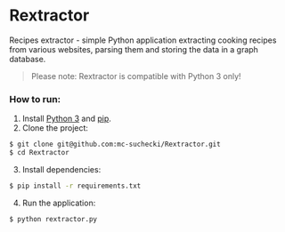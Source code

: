 Rextractor
====

Recipes extractor - simple Python application extracting cooking recipes from various websites, parsing them and storing the data in a graph database.

> Please note: Rextractor is compatible with Python 3 only!

### How to run:
1. Install [Python 3] and [pip].
2. Clone the project:
```sh
$ git clone git@github.com:mc-suchecki/Rextractor.git
$ cd Rextractor
```
3. Install dependencies:
```sh
$ pip install -r requirements.txt
```
4. Run the application:
```sh
$ python rextractor.py
```

[Python 3]:https://www.python.org/downloads/
[pip]:https://pip.pypa.io/en/latest/installing.html
